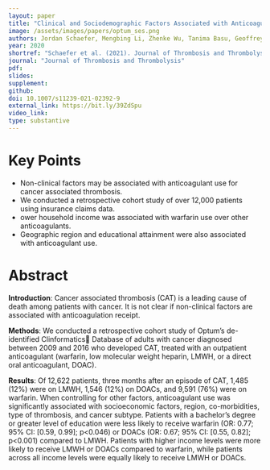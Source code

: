 ```yaml
---
layout: paper
title: "Clinical and Sociodemographic Factors Associated with Anticoagulant Use for Cancer Associated Thrombosis."
image: /assets/images/papers/optum_ses.png
authors: Jordan Schaefer, Mengbing Li, Zhenke Wu, Tanima Basu, Geoffrey Barnes, Marc Carrier, Jennifer Griggs, Suman Sood
year: 2020
shortref: "Schaefer et al. (2021). Journal of Thrombosis and Thrombolysis. "
journal: "Journal of Thrombosis and Thrombolysis"
pdf: 
slides: 
supplement: 
github: 
doi: 10.1007/s11239-021-02392-9
external_link: https://bit.ly/39ZdSpu
video_link: 
type: substantive
---
```



# Key Points

- Non-clinical factors may be associated with anticoagulant use for cancer associated thrombosis.
- We conducted a retrospective cohort study of over 12,000 patients using insurance claims data.
- ower household income was associated with warfarin use over other anticoagulants.
- Geographic region and educational attainment were also associated with anticoagulant use.

# Abstract

__Introduction__: Cancer associated thrombosis (CAT) is a leading cause of death among patients with cancer. It is not clear if non-clinical factors are associated with anticoagulation receipt. 

__Methods__: We conducted a retrospective cohort study of Optum’s de-identified Clinformatics Database of adults with cancer diagnosed between 2009 and 2016 who developed CAT, treated with an outpatient anticoagulant (warfarin, low molecular weight heparin, LMWH, or a direct oral anticoagulant, DOAC). 

__Results__: Of 12,622 patients, three months after an episode of CAT, 1,485 (12%) were on LMWH, 1,546 (12%) on DOACs, and 9,591 (76%) were on warfarin. When controlling for other factors, anticoagulant use was significantly associated with socioeconomic factors, region, co-morbidities, type of thrombosis, and cancer subtype.
Patients with a bachelor’s degree or greater level of education were less likely to receive warfarin (OR: 0.77; 95% CI: [0.59, 0.99]; p<0.046) or DOACs (OR: 0.67; 95% CI: [0.55, 0.82]; p<0.001) compared to LMWH. Patients with higher income levels were more likely to receive LMWH or DOACs compared to warfarin, while patients across all income levels were equally likely to receive LMWH or DOACs. 
